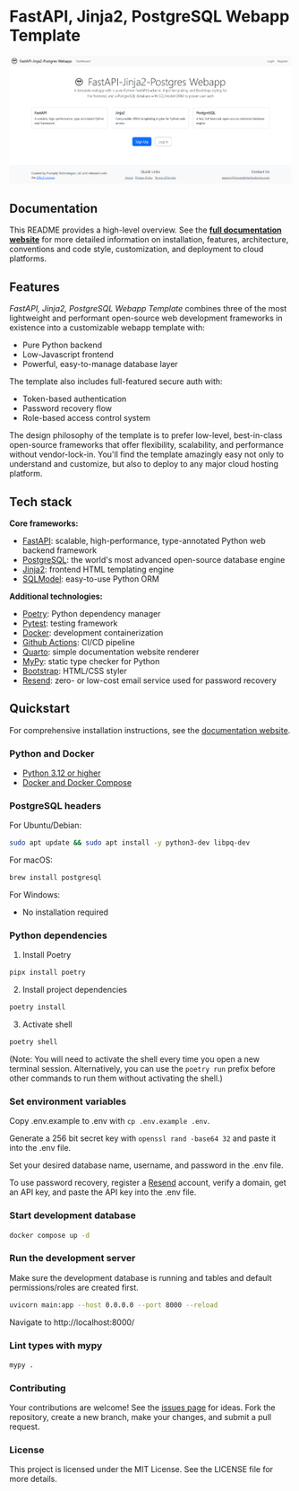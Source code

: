 # FastAPI, Jinja2, PostgreSQL Webapp Template

![Screenshot of homepage](docs/static/Screenshot.png)

## Documentation

This README provides a high-level overview. See the **[full documentation website](https://promptlytechnologies.com/fastapi-jinja2-postgres-webapp/docs/)** for more detailed information on installation, features, architecture, conventions and code style, customization, and deployment to cloud platforms.

## Features

*FastAPI, Jinja2, PostgreSQL Webapp Template* combines three of the most lightweight and performant open-source web development frameworks in existence into a customizable webapp template with:

- Pure Python backend
- Low-Javascript frontend
- Powerful, easy-to-manage database layer

The template also includes full-featured secure auth with:

- Token-based authentication
- Password recovery flow
- Role-based access control system

The design philosophy of the template is to prefer low-level, best-in-class open-source frameworks that offer flexibility, scalability, and performance without vendor-lock-in. You'll find the template amazingly easy not only to understand and customize, but also to deploy to any major cloud hosting platform.

## Tech stack

**Core frameworks:**
- [FastAPI](https://fastapi.tiangolo.com/): scalable, high-performance, type-annotated Python web backend framework
- [PostgreSQL](https://www.postgresql.org/): the world's most advanced open-source database engine
- [Jinja2](https://jinja.palletsprojects.com/en/3.1.x/): frontend HTML templating engine
- [SQLModel](https://sqlmodel.tiangolo.com/): easy-to-use Python ORM

**Additional technologies:**
- [Poetry](https://python-poetry.org/): Python dependency manager
- [Pytest](https://docs.pytest.org/en/7.4.x/): testing framework
- [Docker](https://www.docker.com/): development containerization
- [Github Actions](https://docs.github.com/en/actions): CI/CD pipeline
- [Quarto](https://quarto.org/docs/): simple documentation website renderer
- [MyPy](https://mypy.readthedocs.io/en/stable/): static type checker for Python
- [Bootstrap](https://getbootstrap.com/): HTML/CSS styler
- [Resend](https://resend.com/): zero- or low-cost email service used for password recovery

## Quickstart

For comprehensive installation instructions, see the [documentation website](https://promptlytechnologies.com/fastapi-jinja2-postgres-webapp/docs/).

### Python and Docker

- [Python 3.12 or higher](https://www.python.org/downloads/)
- [Docker and Docker Compose](https://docs.docker.com/get-docker/)

### PostgreSQL headers

For Ubuntu/Debian:

``` bash
sudo apt update && sudo apt install -y python3-dev libpq-dev
```

For macOS:

``` bash
brew install postgresql
```

For Windows:

- No installation required

### Python dependencies

1.  Install Poetry

``` bash
pipx install poetry
```

2.  Install project dependencies

``` bash
poetry install
```

3.  Activate shell

``` bash
poetry shell
```

(Note: You will need to activate the shell every time you open a new terminal session. Alternatively, you can use the `poetry run` prefix before other commands to run them without activating the shell.)

### Set environment variables

Copy .env.example to .env with `cp .env.example .env`.

Generate a 256 bit secret key with `openssl rand -base64 32` and paste it into the .env file.

Set your desired database name, username, and password in the .env file.

To use password recovery, register a [Resend](https://resend.com/) account, verify a domain, get an API key, and paste the API key into the .env file.

### Start development database

``` bash
docker compose up -d
```

### Run the development server

Make sure the development database is running and tables and default permissions/roles are created first.

``` bash
uvicorn main:app --host 0.0.0.0 --port 8000 --reload
```

Navigate to http://localhost:8000/

### Lint types with mypy

``` bash
mypy .
```

### Contributing

Your contributions are welcome! See the [issues page](https://github.com/promptly-technologies-llc/fastapi-jinja2-postgres-webapp/issues) for ideas. Fork the repository, create a new branch, make your changes, and submit a pull request.

### License

This project is licensed under the MIT License. See the LICENSE file for more details.
